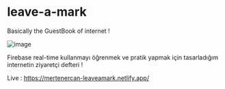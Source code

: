 # leave-a-mark
Basically the GuestBook of internet !


![image](https://user-images.githubusercontent.com/79616834/183488092-0c22fd63-3f62-47ee-a996-c9b5d5525075.png)

Firebase real-time kullanmayı öğrenmek ve pratik yapmak için tasarladığım internetin ziyaretçi defteri !

Live : https://mertenercan-leaveamark.netlify.app/
